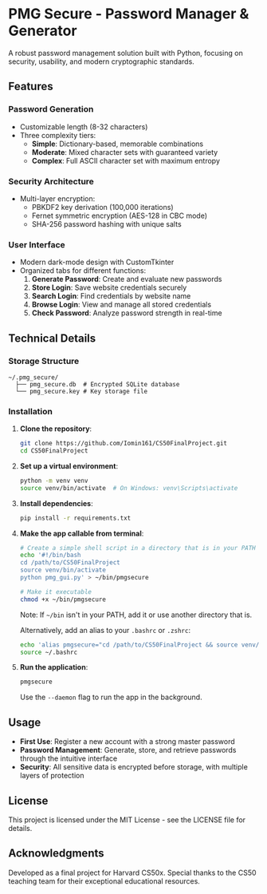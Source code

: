 # PMG Secure - Password Manager & Generator

A robust password management solution built with Python, focusing on security, usability, and modern cryptographic standards.

## Features

### Password Generation
- Customizable length (8-32 characters)
- Three complexity tiers:
  - **Simple**: Dictionary-based, memorable combinations
  - **Moderate**: Mixed character sets with guaranteed variety
  - **Complex**: Full ASCII character set with maximum entropy

### Security Architecture
- Multi-layer encryption:
  - PBKDF2 key derivation (100,000 iterations)
  - Fernet symmetric encryption (AES-128 in CBC mode)
  - SHA-256 password hashing with unique salts

### User Interface
- Modern dark-mode design with CustomTkinter
- Organized tabs for different functions:
  1. **Generate Password**: Create and evaluate new passwords
  2. **Store Login**: Save website credentials securely
  3. **Search Login**: Find credentials by website name
  4. **Browse Login**: View and manage all stored credentials
  5. **Check Password**: Analyze password strength in real-time

## Technical Details

### Storage Structure
```
~/.pmg_secure/ 
  ├── pmg_secure.db  # Encrypted SQLite database 
  └── pmg_secure.key # Key storage file
```

### Installation

1. **Clone the repository**:
   ```bash
   git clone https://github.com/Iomin161/CS50FinalProject.git
   cd CS50FinalProject
   ```

2. **Set up a virtual environment**:
   ```bash
   python -m venv venv
   source venv/bin/activate  # On Windows: venv\Scripts\activate
   ```

3. **Install dependencies**:
   ```bash
   pip install -r requirements.txt
   ```

4. **Make the app callable from terminal**:
   ```bash
   # Create a simple shell script in a directory that is in your PATH
   echo '#!/bin/bash
   cd /path/to/CS50FinalProject
   source venv/bin/activate
   python pmg_gui.py' > ~/bin/pmgsecure
   
   # Make it executable
   chmod +x ~/bin/pmgsecure
   ```
   
   Note: If `~/bin` isn't in your PATH, add it or use another directory that is.
   
   Alternatively, add an alias to your `.bashrc` or `.zshrc`:
   ```bash
   echo 'alias pmgsecure="cd /path/to/CS50FinalProject && source venv/bin/activate && python pmg_gui.py"' >> ~/.bashrc
   source ~/.bashrc
   ```

5. **Run the application**:
   ```bash
   pmgsecure
   ```
   Use the ```--daemon``` flag to run the app in the background.
## Usage

- **First Use**: Register a new account with a strong master password
- **Password Management**: Generate, store, and retrieve passwords through the intuitive interface
- **Security**: All sensitive data is encrypted before storage, with multiple layers of protection

## License

This project is licensed under the MIT License - see the LICENSE file for details.

## Acknowledgments

Developed as a final project for Harvard CS50x. Special thanks to the CS50 teaching team for their exceptional educational resources.
